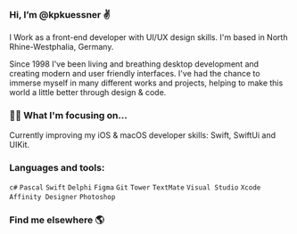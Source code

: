 ### Hi, I’m @kpkuessner ✌️ 

I Work as a front-end developer with UI/UX design skills. I'm based in North Rhine-Westphalia, Germany.

Since 1998 I've been living and breathing desktop development and creating modern and user friendly interfaces. 
I've had the chance to immerse myself in many different works and projects, helping to make this world a little 
better through design & code.

### 👨‍💻 What I'm focusing on...

Currently improving my iOS & macOS developer skills: Swift, SwiftUi and UIKit.<br />

### Languages and tools:

<code>c#</code>
<code>Pascal</code>
<code>Swift</code>
<code>Delphi</code>
<code>Figma</code>
<code>Git</code>
<code>Tower</code>
<code>TextMate</code>
<code>Visual Studio</code>
<code>Xcode</code>
<code>Affinity Designer</code>
<code>Photoshop</code>

### Find me elsewhere 🌎

<!---
kpkuessner/kpkuessner is a ✨ special ✨ repository because its `README.md` (this file) appears on your GitHub profile.
You can click the Preview link to take a look at your changes.
--->
